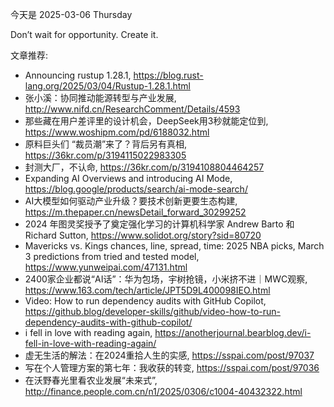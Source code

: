 今天是 2025-03-06 Thursday

Don’t wait for opportunity. Create it.

文章推荐:
- Announcing rustup 1.28.1, https://blog.rust-lang.org/2025/03/04/Rustup-1.28.1.html
- 张小溪：协同推动能源转型与产业发展, http://www.nifd.cn/ResearchComment/Details/4593
- 那些藏在用户差评里的设计机会，DeepSeek用3秒就能定位到, https://www.woshipm.com/pd/6188032.html
- 原料巨头们 “裁员潮”来了？背后另有真相, https://36kr.com/p/3194115022983305
- 封测大厂，不认命, https://36kr.com/p/3194108804464257
- Expanding AI Overviews and introducing AI Mode, https://blog.google/products/search/ai-mode-search/
- AI大模型如何驱动产业升级？要技术创新更要生态构建, https://m.thepaper.cn/newsDetail_forward_30299252
- 2024 年图灵奖授予了奠定强化学习的计算机科学家 Andrew Barto 和 Richard Sutton, https://www.solidot.org/story?sid=80720
- Mavericks vs. Kings chances, line, spread, time: 2025 NBA picks, March 3 predictions from tried and tested model, https://www.yunweipai.com/47131.html
- 2400家企业都说“AI话”：华为包场，宇树抢镜，小米挤不进｜MWC观察, https://www.163.com/tech/article/JPT5D9L400098IEO.html
- Video: How to run dependency audits with GitHub Copilot, https://github.blog/developer-skills/github/video-how-to-run-dependency-audits-with-github-copilot/
- i fell in love with reading again, https://anotherjournal.bearblog.dev/i-fell-in-love-with-reading-again/
- 虚无生活的解法：在2024重拾人生的实感, https://sspai.com/post/97037
- 写在个人管理方案的第七年：我收获的转变, https://sspai.com/post/97036
- 在沃野春光里看农业发展“未来式”, http://finance.people.com.cn/n1/2025/0306/c1004-40432322.html
